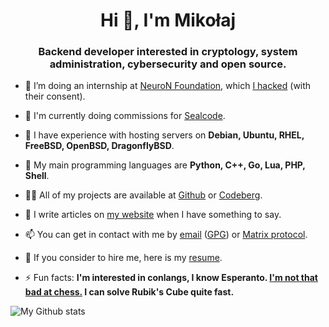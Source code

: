 <h1 align="center">Hi 👋, I'm Mikołaj</h1>
<h3 align="center">Backend developer interested in cryptology, system administration, cybersecurity and open source.</h3>

- 🔭 I’m doing an internship at [NeuroN Foundation](https://neuronfoundation.com/), which [I hacked](https://web.archive.org/web/20230902084403/http://neuronfoundation.com/) (with their consent).

- 👯 I'm currently doing commissions for [Sealcode](https://www.sealcode.it/).

- 🌱 I have experience with hosting servers on **Debian, Ubuntu, RHEL, FreeBSD, OpenBSD, DragonflyBSD**.

- 🤝 My main programming languages are **Python, C++, Go, Lua, PHP, Shell**.

- 👨‍💻 All of my projects are available at [Github](https://github.com/mikolajlubiak) or [Codeberg](https://codeberg.org/mikolajlubiak).

- 📝 I write articles on [my website](https://lubiak.pages.dev/) when I have something to say.

- 📫 You can get in contact with me by [email](mailto:lubiak@proton.me) ([GPG](https://keys.openpgp.org/search?q=lubiak%40proton.me)) or [Matrix protocol](https://matrix.to/#/@galanonim:matrix.org).

- 📄 If you consider to hire me, here is my [resume](https://lubiak.pages.dev/resume.pdf).

- ⚡ Fun facts: **I'm interested in conlangs, I know Esperanto. [I'm not that bad at chess.](https://lichess.org/@/funtoomen) I can solve Rubik's Cube quite fast.**


<p><img align="center" src="https://github-readme-stats.vercel.app/api/top-langs?username=mikolajlubiak&show_icons=true&locale=en&layout=compact" alt="My Github stats" /></p>
